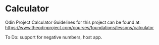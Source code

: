 # Calculator
Odin Project Calculator 
Guidelines for this project can be found at: https://www.theodinproject.com/courses/foundations/lessons/calculator

To Do: support for negative numbers, host app.
